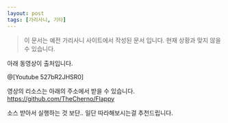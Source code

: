 ```yaml
---
layout: post
tags: [가리사니, 기타]
---
```


> 이 문서는 예전 가리사니 사이트에서 작성된 문서 입니다.
현재 상황과 맞지 않을 수 있습니다.


아래 동영상이 출처입니다.

@[Youtube 527bR2JHSR0]

영상의 리소스는 아래의 주소에서 받을 수 있습니다.
https://github.com/TheCherno/Flappy

소스 받아서 실행하는 것 보단.. 일단 따라해보시는걸 추천드립니다.